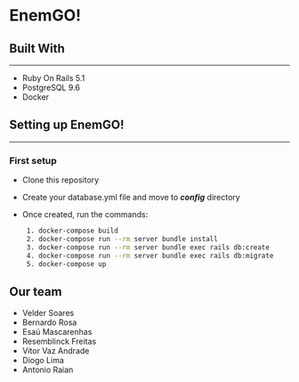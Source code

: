 ﻿# EnemGO!

## Built With

---

* Ruby On Rails 5.1
* PostgreSQL 9.6
* Docker

## Setting up EnemGO!

---

### First setup

* Clone this repository
* Create your database.yml file and move to **_config_** directory
* Once created, run the commands:

  ```sh
   1. docker-compose build
   2. docker-compose run --rm server bundle install
   3. docker-compose run --rm server bundle exec rails db:create
   4. docker-compose run --rm server bundle exec rails db:migrate
   5. docker-compose up
  ```

## Our team

* Velder Soares
* Bernardo Rosa
* Esaú Mascarenhas
* Resemblinck Freitas
* Vítor Vaz Andrade
* Diogo Lima
* Antonio Raian

